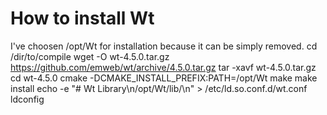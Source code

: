 # How to install Wt
I've choosen /opt/Wt for installation because it can be simply removed.
    cd /dir/to/compile
    wget -O wt-4.5.0.tar.gz https://github.com/emweb/wt/archive/4.5.0.tar.gz
    tar -xavf wt-4.5.0.tar.gz
    cd wt-4.5.0
    cmake -DCMAKE_INSTALL_PREFIX:PATH=/opt/Wt
    make
    make install
    echo -e "# Wt Library\n/opt/Wt/lib/\n" > /etc/ld.so.conf.d/wt.conf
    ldconfig

